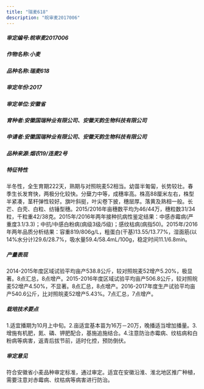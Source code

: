 ```yaml
---
title: "瑞麦618"
description: "皖审麦2017006"
---
```

##### 审定编号:皖审麦2017006

##### 作物名称:小麦

##### 品种名称:瑞麦618

##### 审定年份:2017

##### 审定单位:安徽省

##### 育种者:安徽国瑞种业有限公司、安徽天韵生物科技有限公司

##### 申请者:安徽国瑞种业有限公司、安徽天韵生物科技有限公司

##### 品种来源:烟农19/连麦2号

##### 特征特性
半冬性，全生育期222天，熟期与对照皖麦52相当。幼苗半匍匐，长势较壮。春季生长发育快，两极分化较快。分蘖力中等，成穗率高。株高88厘米左右，株型半紧凑，茎秆弹性较好。旗叶斜挺，叶尖卷下披，穗层厚。落黄及熟相一般。长芒、白壳、白粒、纺锤型穗。2015/2016年亩穗数平均为46/44万，穗粒数31/34粒，千粒重42/38克。2015年/2016年两年接种抗病性鉴定结果：中感赤霉病(严重度3.1/3.3)；中抗/中感白粉病(病级3级/5级)；感纹枯病(病指50)。2015年/2016年两年品质分析结果：容重819/806g/L，粗蛋白(干基)13.55/13.77%，湿面筋(以14%水分计)29.6/28.7%，吸水量59.4/58.4mL/100g，稳定时间11.1/6.8min。

##### 产量表现
2014-2015年度区域试验平均亩产538.8公斤，较对照皖麦52增产5.20%，极显著。8点汇总，8点增产。2015-2016年度区域试验平均亩产506.8公斤，较对照皖麦52增产4.50%，不显著。8点汇总，8点增产。2016-2017年度生产试验平均亩产540.6公斤，比对照皖麦52增产5.43%。7点汇总，7点增产。

##### 栽培技术要点
1.适宜播期为10月上中旬。2.亩适宜基本苗为16万－20万，晚播适当增加播量。3.增施有机肥，氮、磷、钾肥配合，基施追施结合。4.注意防治赤霉病、纹枯病和白粉病等病害，返青后拔节前，适时化控，预防倒伏。

##### 审定意见
符合安徽省小麦品种审定标准，通过审定。适宜在安徽沿淮、淮北地区推广种植，需要注意对赤霉病、纹枯病等病害进行防治。
